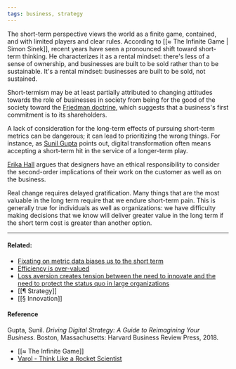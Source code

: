 ```yaml
---
tags: business, strategy
---
```


The short-term perspective views the world as a finite game, contained, and with
limited players and clear rules. According to
[[≈ The Infinite Game | Simon Sinek]], recent years have seen a pronounced shift
toward short-term thinking. He characterizes it as a rental mindset: there's
less of a sense of ownership, and businesses are built to be sold rather than to
be sustainable. It's a rental mindset: businesses are built to be sold, not
sustained.

Short-termism may be at least partially attributed to changing attitudes towards
the role of businesses in society from being for the good of the society toward
the
[Friedman doctrine](https://publish.obsidian.md/mobydiction/Friedman+doctrine),
which suggests that a business's first commitment is to its shareholders.

A lack of consideration for the long-term effects of pursuing short-term metrics
can be dangerous; it can lead to prioritizing the wrong things. For instance, as
[Sunil Gupta](https://publish.obsidian.md/mobydiction/Gupta+-+Driving+Digital+Strategy)
points out, digital transformation often means accepting a short-term hit in the
service of a longer-term play.

[Erika Hall](https://publish.obsidian.md/mobydiction/Hall+-+Thinking+in+Triplicate)
argues that designers have an ethical responsibility to consider the
second-order implications of their work on the customer as well as on the
business.

Real change requires delayed gratification. Many things that are the most
valuable in the long term require that we endure short-term pain. This is
generally true for individuals as well as organizations: we have difficulty
making decisions that we know will deliver greater value in the long term if the
short term cost is greater than another option.

---

#### Related:

- [Fixating on metric data biases us to the short term](https://publish.obsidian.md/mobydiction/notes/Fixating+on+metric+data+biases+us+to+the+short+term)
- [Efficiency is over-valued](https://publish.obsidian.md/mobydiction/Efficiency+is+over-valued)
- [Loss aversion creates tension between the need to innovate and the need to protect the status quo in large organizations](https://publish.obsidian.md/mobydiction/notes/Loss+aversion+creates+tension+between+the+need+to+innovate+and+the+need+to+protect+the+status+quo+in+large+organizations)
- [[¶ Strategy]]
- [[§ Innovation]]

#### Reference

Gupta, Sunil. _Driving Digital Strategy: A Guide to Reimagining Your Business_.
Boston, Massachusetts: Harvard Business Review Press, 2018.

- [[≈ The Infinite Game]]
- [Varol - Think Like a Rocket Scientist](https://publish.obsidian.md/mobydiction/Varol+-+Think+Like+a+Rocket+Scientist)
